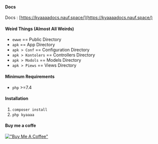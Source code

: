 #### Docs
Docs : [https://kyaaaadocs.nauf.space/](https://kyaaaadocs.nauf.space/)

#### Weird Things (Almost All Weirds)
* `ewwe` == Public Directory
* `apk` == App Directory
* `apk > Conf` == Configuration Directory
* `apk > Kontolers` == Controllers Directory
* `apk > Modols` == Models Directory
* `apk > Piews` == Views Directory

#### Minimum Requirements
* `php` >=7.4	

#### Installation
1. `composer install`
2. `php kyaaaa`

#### Buy me a coffe
[!["Buy Me A Coffee"](https://nauf.space/orange_img.webp)](https://nauf.space/donate)
